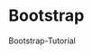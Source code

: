 # Bootstrap
Bootstrap-Tutorial
<br>
<a href="https://github.com/Omsamiir/Bootstrap/tree/master"><img href="https://github.com/Omsamiir/Bootstrap/tree/master/imgs/bootstrap.gif/"></a>